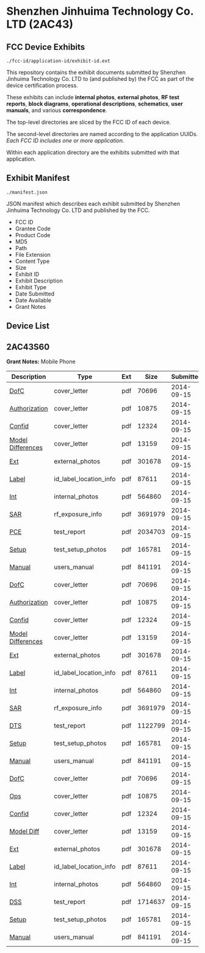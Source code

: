 # Shenzhen Jinhuima Technology Co. LTD (2AC43)
## FCC Device Exhibits

```
./fcc-id/application-id/exhibit-id.ext
```

This repository contains the exhibit documents submitted by Shenzhen Jinhuima Technology Co. LTD to (and published by) the FCC as part of the device certification process.

These exhibits can include **internal photos**, **external photos**, **RF test reports**, **block diagrams**, **operational descriptions**, **schematics**, **user manuals**, and various **correspondence**.

The top-level directories are sliced by the FCC ID of each device.

The second-level directories are named according to the application UUIDs. *Each FCC ID includes one or more application.*

Within each application directory are the exhibits submitted with that application. 

## Exhibit Manifest

```
./manifest.json
```

JSON manifest which describes each exhibit submitted by Shenzhen Jinhuima Technology Co. LTD and published by the FCC.

- FCC ID
- Grantee Code
- Product Code
- MD5
- Path
- File Extension
- Content Type
- Size
- Exhibit ID
- Exhibit Description
- Exhibit Type
- Date Submitted
- Date Available
- Grant Notes

## Device List
## 2AC43S60
**Grant Notes:** Mobile Phone

| Description | Type | Ext | Size | Submitted | Available |
| ----------- | ---- | --- | ---- | --------- | --------- |
| [DofC](2AC43S60/bf3b90b6a9c219550ace33f39e57c1e2/2388750.pdf) | cover_letter | pdf | 70696 | 2014-09-15 | 2014-09-15 |
| [Authorization](2AC43S60/bf3b90b6a9c219550ace33f39e57c1e2/2388751.pdf) | cover_letter | pdf | 10875 | 2014-09-15 | 2014-09-15 |
| [Confid](2AC43S60/bf3b90b6a9c219550ace33f39e57c1e2/2388752.pdf) | cover_letter | pdf | 12324 | 2014-09-15 | 2014-09-15 |
| [Model Differences](2AC43S60/bf3b90b6a9c219550ace33f39e57c1e2/2388757.pdf) | cover_letter | pdf | 13159 | 2014-09-15 | 2014-09-15 |
| [Ext](2AC43S60/bf3b90b6a9c219550ace33f39e57c1e2/2388753.pdf) | external_photos | pdf | 301678 | 2014-09-15 | 2014-09-15 |
| [Label](2AC43S60/bf3b90b6a9c219550ace33f39e57c1e2/2388756.pdf) | id_label_location_info | pdf | 87611 | 2014-09-15 | 2014-09-15 |
| [Int](2AC43S60/bf3b90b6a9c219550ace33f39e57c1e2/2388755.pdf) | internal_photos | pdf | 564860 | 2014-09-15 | 2014-09-15 |
| [SAR](2AC43S60/bf3b90b6a9c219550ace33f39e57c1e2/2388792.pdf) | rf_exposure_info | pdf | 3691979 | 2014-09-15 | 2014-09-15 |
| [PCE](2AC43S60/bf3b90b6a9c219550ace33f39e57c1e2/2388820.pdf) | test_report | pdf | 2034703 | 2014-09-15 | 2014-09-15 |
| [Setup](2AC43S60/bf3b90b6a9c219550ace33f39e57c1e2/2388771.pdf) | test_setup_photos | pdf | 165781 | 2014-09-15 | 2014-09-15 |
| [Manual](2AC43S60/bf3b90b6a9c219550ace33f39e57c1e2/2388772.pdf) | users_manual | pdf | 841191 | 2014-09-15 | 2014-09-15 |
| [DofC](2AC43S60/1a63afc61ec9d95f1ece767f65370649/2388750.pdf) | cover_letter | pdf | 70696 | 2014-09-15 | 2014-09-15 |
| [Authorization](2AC43S60/1a63afc61ec9d95f1ece767f65370649/2388751.pdf) | cover_letter | pdf | 10875 | 2014-09-15 | 2014-09-15 |
| [Confid](2AC43S60/1a63afc61ec9d95f1ece767f65370649/2388752.pdf) | cover_letter | pdf | 12324 | 2014-09-15 | 2014-09-15 |
| [Model Differences](2AC43S60/1a63afc61ec9d95f1ece767f65370649/2388757.pdf) | cover_letter | pdf | 13159 | 2014-09-15 | 2014-09-15 |
| [Ext](2AC43S60/1a63afc61ec9d95f1ece767f65370649/2388753.pdf) | external_photos | pdf | 301678 | 2014-09-15 | 2014-09-15 |
| [Label](2AC43S60/1a63afc61ec9d95f1ece767f65370649/2388756.pdf) | id_label_location_info | pdf | 87611 | 2014-09-15 | 2014-09-15 |
| [Int](2AC43S60/1a63afc61ec9d95f1ece767f65370649/2388755.pdf) | internal_photos | pdf | 564860 | 2014-09-15 | 2014-09-15 |
| [SAR](2AC43S60/1a63afc61ec9d95f1ece767f65370649/2388792.pdf) | rf_exposure_info | pdf | 3691979 | 2014-09-15 | 2014-09-15 |
| [DTS](2AC43S60/1a63afc61ec9d95f1ece767f65370649/2388789.pdf) | test_report | pdf | 1122799 | 2014-09-15 | 2014-09-15 |
| [Setup](2AC43S60/1a63afc61ec9d95f1ece767f65370649/2388771.pdf) | test_setup_photos | pdf | 165781 | 2014-09-15 | 2014-09-15 |
| [Manual](2AC43S60/1a63afc61ec9d95f1ece767f65370649/2388772.pdf) | users_manual | pdf | 841191 | 2014-09-15 | 2014-09-15 |
| [DofC](2AC43S60/e3aa350f89433c30076568d83e6a04e4/2388750.pdf) | cover_letter | pdf | 70696 | 2014-09-15 | 2014-09-15 |
| [Ops](2AC43S60/e3aa350f89433c30076568d83e6a04e4/2388751.pdf) | cover_letter | pdf | 10875 | 2014-09-15 | 2014-09-15 |
| [Confid](2AC43S60/e3aa350f89433c30076568d83e6a04e4/2388752.pdf) | cover_letter | pdf | 12324 | 2014-09-15 | 2014-09-15 |
| [Model Diff](2AC43S60/e3aa350f89433c30076568d83e6a04e4/2388757.pdf) | cover_letter | pdf | 13159 | 2014-09-15 | 2014-09-15 |
| [Ext](2AC43S60/e3aa350f89433c30076568d83e6a04e4/2388753.pdf) | external_photos | pdf | 301678 | 2014-09-15 | 2014-09-15 |
| [Label](2AC43S60/e3aa350f89433c30076568d83e6a04e4/2388756.pdf) | id_label_location_info | pdf | 87611 | 2014-09-15 | 2014-09-15 |
| [Int](2AC43S60/e3aa350f89433c30076568d83e6a04e4/2388755.pdf) | internal_photos | pdf | 564860 | 2014-09-15 | 2014-09-15 |
| [DSS](2AC43S60/e3aa350f89433c30076568d83e6a04e4/2388754.pdf) | test_report | pdf | 1714637 | 2014-09-15 | 2014-09-15 |
| [Setup](2AC43S60/e3aa350f89433c30076568d83e6a04e4/2388771.pdf) | test_setup_photos | pdf | 165781 | 2014-09-15 | 2014-09-15 |
| [Manual](2AC43S60/e3aa350f89433c30076568d83e6a04e4/2388772.pdf) | users_manual | pdf | 841191 | 2014-09-15 | 2014-09-15 |
